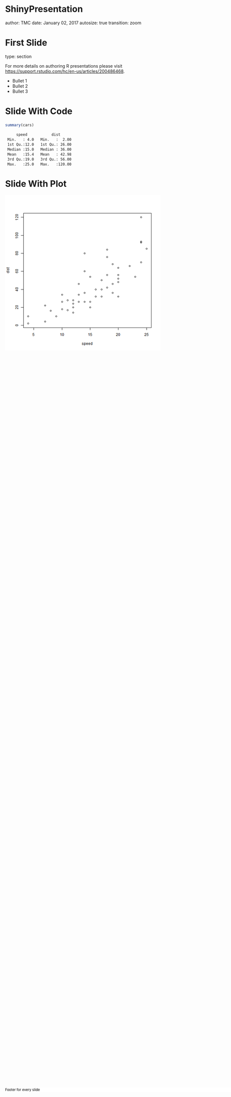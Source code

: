 
<style>

.footer {
    color: black; background: white;
    position: fixed; top: 90%;
    text-align:left; width:100%;
}

</style>

<div class="footer" style="margin-top;font-size:80%;"> 
Footer for every slide </div>




ShinyPresentation
========================================================
author: TMC
date: January 02,  2017
autosize: true
transition: zoom

  

First Slide
========================================================
type: section

For more details on authoring R presentations please visit <https://support.rstudio.com/hc/en-us/articles/200486468>.

- Bullet 1
- Bullet 2
- Bullet 3

Slide With Code
========================================================



```r
summary(cars)
```

```
     speed           dist       
 Min.   : 4.0   Min.   :  2.00  
 1st Qu.:12.0   1st Qu.: 26.00  
 Median :15.0   Median : 36.00  
 Mean   :15.4   Mean   : 42.98  
 3rd Qu.:19.0   3rd Qu.: 56.00  
 Max.   :25.0   Max.   :120.00  
```

Slide With Plot
========================================================

![plot of chunk unnamed-chunk-2](ShinyPresentation-figure/unnamed-chunk-2-1.png)
